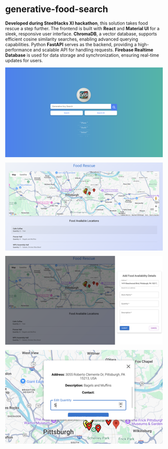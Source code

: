 # generative-food-search
**Developed during SteelHacks XI hackathon**, this solution takes food rescue a step further. The frontend is built with **React** and **Material UI** for a sleek, responsive user interface. **ChromaDB**, a vector database, supports efficient cosine similarity searches, enabling advanced querying capabilities. Python **FastAPI** serves as the backend, providing a high-performance and scalable API for handling requests. **Firebase Realtime Database** is used for data storage and synchronization, ensuring real-time updates for users.


![Food Rescue](./screenshots/search.png)


![Food Rescue](./screenshots/map.png)


![Food Rescue](./screenshots/form.png)


![Food Rescue](./screenshots/info.png)
